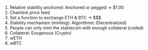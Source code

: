1. Relative stability anchored: Anchored or pegged -> $1.00 
  1. Chainlink price feed
  2. Set a function to exchange ETH & BTC -> $$$
2. Stability mechanism (minting): Algorithmic (Decentralized)
  1. People can only mint the stablecoin with enough collateral (coded) 
3. Collateral: Exogenous (Crypto)
  1. wETH
  2. wBTC